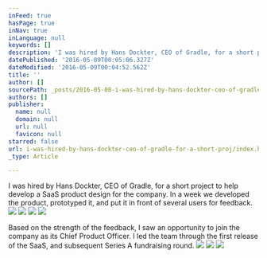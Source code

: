 ```yaml
---
inFeed: true
hasPage: true
inNav: true
inLanguage: null
keywords: []
description: 'I was hired by Hans Dockter, CEO of Gradle, for a short project to help develop a SaaS product design for the company. In a week we developed the product, prototyped it, and put it in front of several users for feedback.'
datePublished: '2016-05-09T00:05:06.327Z'
dateModified: '2016-05-09T00:04:52.562Z'
title: ''
author: []
sourcePath: _posts/2016-05-08-i-was-hired-by-hans-dockter-ceo-of-gradle-for-a-short-proj.md
authors: []
publisher:
  name: null
  domain: null
  url: null
  favicon: null
starred: false
url: i-was-hired-by-hans-dockter-ceo-of-gradle-for-a-short-proj/index.html
_type: Article

---
```

I was hired by Hans Dockter, CEO of Gradle, for a short project to help develop a SaaS product design for the company. In a week we developed the product, prototyped it, and put it in front of several users for feedback.
![](https://the-grid-user-content.s3-us-west-2.amazonaws.com/39de5b52-db83-421c-93b2-88bcf4025639.jpg)
![](https://the-grid-user-content.s3-us-west-2.amazonaws.com/aa2488cc-833c-4e44-8951-33108f1f8f96.jpg)
![](https://the-grid-user-content.s3-us-west-2.amazonaws.com/e37fb0b9-ab0f-4911-9aa0-04385523229b.jpg)
![](https://the-grid-user-content.s3-us-west-2.amazonaws.com/962bf9eb-27eb-41da-b90a-7c1639c90e06.jpg)

Based on the strength of the feedback, I saw an opportunity to join the company as its Chief Product Officer. I led the team through the first release of the SaaS, and subsequent Series A fundraising round.
![](https://the-grid-user-content.s3-us-west-2.amazonaws.com/d5471de5-878b-466c-b491-573341680b42.jpg)
![](https://the-grid-user-content.s3-us-west-2.amazonaws.com/82294a80-543c-4786-9671-809eeec42661.jpg)
![](https://the-grid-user-content.s3-us-west-2.amazonaws.com/b9e0d427-14b5-4017-864c-ae7fa7674e8c.jpg)